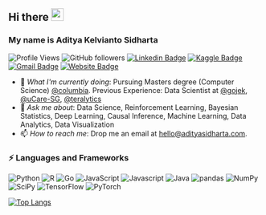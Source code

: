 ## Hi there  <a href="https://www.adityasidharta.com/"><img src="https://media.giphy.com/media/hvRJCLFzcasrR4ia7z/giphy.gif" width="25px"></a>

### My name is Aditya Kelvianto Sidharta

![Profile Views](https://gpvc.arturio.dev/adityasidharta) 
![GitHub followers](https://img.shields.io/github/followers/AdityaSidharta?style=social) 
[![Linkedin Badge](https://img.shields.io/badge/-adityasidharta-blue?style=flat-square&logo=Linkedin&logoColor=white&link=https://www.linkedin.com/in/adityasidharta/)](https://www.linkedin.com/in/adityasidharta/)
[![Kaggle Badge](https://img.shields.io/badge/-adityaksidharta-9cf?style=flat-square&logo=kaggle&logoColor=white&link=https://www.kaggle.com/adityaksidharta/)](https://www.kaggle.com/adityaksidharta/)
[![Gmail Badge](https://img.shields.io/badge/-hello@adityasidharta.com-c14438?style=flat-square&logo=Gmail&logoColor=white&link=mailto:hello@adityasidharta.com)](mailto:hello@adityasidharta.com)
[![Website Badge](https://img.shields.io/badge/-adityasidharta.com-03a57a?style=flat-square&logo=google&logoColor=white&link=https://adityasidharta.com)](https://adityasidharta.com)


- 🔭 *What I'm currently doing*: Pursuing Masters degree (Computer Science) [@columbia](https://www.columbia.edu/). Previous Experience: Data Scientist at [@gojek](https://www.gojek.com/en-id/), [@uCare-SG](https://www.ucare.ai/), [@teralytics](https://www.teralytics.net/)
- 💬 *Ask me about*: Data Science, Reinforcement Learning, Bayesian Statistics, Deep Learning, Causal Inference, Machine Learning, Data Analytics, Data Visualization
- 📫 *How to reach me*: Drop me an email at hello@adityasidharta.com. 


### ⚡ Languages and Frameworks

![Python](https://img.shields.io/badge/-Python-black?style=flat-square&logo=Python)
![R](https://img.shields.io/badge/-R-276DC3?style=flat-square&logo=R)
![Go](https://img.shields.io/badge/-Go-00ADD8?style=flat-square&logo=Go)
![JavaScript](https://img.shields.io/badge/-JavaScript-black?style=flat-square&logo=javascript)
![Javascript](https://img.shields.io/badge/-JavaScript-F7DF1E?style=flat-square&logo=JavaScript)
![Java](https://img.shields.io/badge/-Java-007396?style=flat-square&logo=Java)
![pandas](https://img.shields.io/badge/-pandas-150458?style=flat-square&logo=pandas)
![NumPy](https://img.shields.io/badge/-NumPy-013243?style=flat-square&logo=NumPy)
![SciPy](https://img.shields.io/badge/-SciPy-8CAAE6?style=flat-square&logo=SciPy)
![TensorFlow](https://img.shields.io/badge/-TensorFlow-FF6F00?style=flat-square&logo=TensorFlow)
![PyTorch](https://img.shields.io/badge/-PyTorch-EE4C2C?style=flat-square&logo=PyTorch)


[![Top Langs](https://github-readme-stats.vercel.app/api/top-langs/?username=adityasidharta&hide=css,tcl,jupyter%20notebook)](https://github.com/anuraghazra/github-readme-stats)
